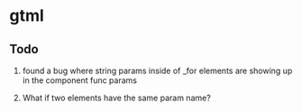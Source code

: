 # gtml

## Todo

1. found a bug where string params inside of _for elements are showing up in the component func params

2. What if two elements have the same param name?